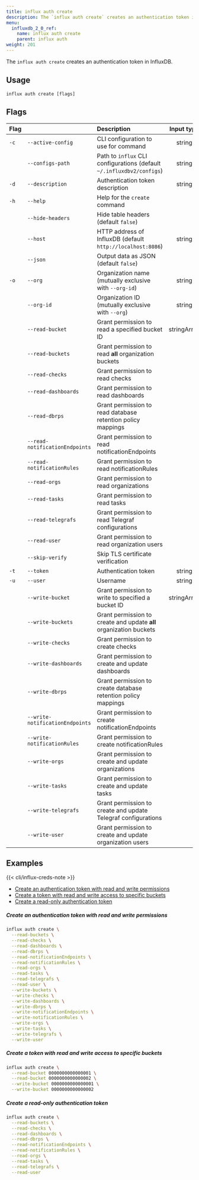 ```yaml
---
title: influx auth create
description: The `influx auth create` creates an authentication token in InfluxDB.
menu:
  influxdb_2_0_ref:
    name: influx auth create
    parent: influx auth
weight: 201
---
```


The `influx auth create` creates an authentication token in InfluxDB.

## Usage
```
influx auth create [flags]
```

## Flags
| Flag |                                 | Description                                                           | Input type  | {{< cli/mapped >}}    |
|:-----|:---------------------           |:----------------------------------------------------------------------|:-----------:|:----------------------|
| `-c` | `--active-config`               | CLI configuration to use for command                                  | string      |                       |
|      | `--configs-path`                | Path to `influx` CLI configurations (default `~/.influxdbv2/configs`) | string      | `INFLUX_CONFIGS_PATH` |
| `-d` | `--description`                 | Authentication token description                                      | string      |                       |
| `-h` | `--help`                        | Help for the `create` command                                         |             |                       |
|      | `--hide-headers`                | Hide table headers (default `false`)                                  |             | `INFLUX_HIDE_HEADERS` |
|      | `--host`                        | HTTP address of InfluxDB (default `http://localhost:8086`)            | string      | `INFLUX_HOST`         |
|      | `--json`                        | Output data as JSON (default `false`)                                 |             | `INFLUX_OUTPUT_JSON`  |
| `-o` | `--org`                         | Organization name (mutually exclusive with `--org-id`)                | string      | `INFLUX_ORG`          |
|      | `--org-id`                      | Organization ID (mutually exclusive with `--org`)                     | string      | `INFLUX_ORG_ID`       |
|      | `--read-bucket`                 | Grant permission to read a specified bucket ID                        | stringArray |                       |
|      | `--read-buckets`                | Grant permission to read **all** organization buckets                 |             |                       |
|      | `--read-checks`                 | Grant permission to read checks                                       |             |                       |
|      | `--read-dashboards`             | Grant permission to read dashboards                                   |             |                       |
|      | `--read-dbrps`                  | Grant permission to read database retention policy mappings           |             |                       |
|      | `--read-notificationEndpoints`  | Grant permission to read notificationEndpoints                        |             |                       |
|      | `--read-notificationRules`      | Grant permission to read notificationRules                            |             |                       |
|      | `--read-orgs`                   | Grant permission to read organizations                                |             |                       |
|      | `--read-tasks`                  | Grant permission to read tasks                                        |             |                       |
|      | `--read-telegrafs`              | Grant permission to read Telegraf configurations                      |             |                       |
|      | `--read-user`                   | Grant permission to read organization users                           |             |                       |
|      | `--skip-verify`                 | Skip TLS certificate verification                                     |             |                       |
| `-t` | `--token`                       | Authentication token                                                  | string      | `INFLUX_TOKEN`        |
| `-u` | `--user`                        | Username                                                              | string      |                       |
|      | `--write-bucket`                | Grant permission to write to specified a bucket ID                    | stringArray |                       |
|      | `--write-buckets`               | Grant permission to create and update **all** organization buckets    |             |                       |
|      | `--write-checks`                | Grant permission to create checks                                     |             |                       |
|      | `--write-dashboards`            | Grant permission to create and update dashboards                      |             |                       |
|      | `--write-dbrps`                 | Grant permission to create database retention policy mappings         |             |                       |
|      | `--write-notificationEndpoints` | Grant permission to create notificationEndpoints                      |             |                       |
|      | `--write-notificationRules`     | Grant permission to create notificationRules                          |             |                       |
|      | `--write-orgs`                  | Grant permission to create and update organizations                   |             |                       |
|      | `--write-tasks`                 | Grant permission to create and update tasks                           |             |                       |
|      | `--write-telegrafs`             | Grant permission to create and update Telegraf configurations         |             |                       |
|      | `--write-user`                  | Grant permission to create and update organization users              |             |                       |

## Examples

{{< cli/influx-creds-note >}}

- [Create an authentication token with read and write permissions](#create-an-authentication-token-with-read-and-write-permissions)
- [Create a token with read and write access to specific buckets](#create-a-token-with-read-and-write-access-to-specific-buckets)
- [Create a read-only authentication token](#create-a-read-only-authentication-token)

##### Create an authentication token with read and write permissions
```sh
influx auth create \
  --read-buckets \
  --read-checks \
  --read-dashboards \
  --read-dbrps \
  --read-notificationEndpoints \
  --read-notificationRules \
  --read-orgs \
  --read-tasks \
  --read-telegrafs \
  --read-user \
  --write-buckets \
  --write-checks \
  --write-dashboards \
  --write-dbrps \
  --write-notificationEndpoints \
  --write-notificationRules \
  --write-orgs \
  --write-tasks \
  --write-telegrafs \
  --write-user
```

##### Create a token with read and write access to specific buckets
```sh
influx auth create \
  --read-bucket 0000000000000001 \
  --read-bucket 0000000000000002 \
  --write-bucket 0000000000000001 \
  --write-bucket 0000000000000002
```

##### Create a read-only authentication token
```sh
influx auth create \
  --read-buckets \
  --read-checks \
  --read-dashboards \
  --read-dbrps \
  --read-notificationEndpoints \
  --read-notificationRules \
  --read-orgs \
  --read-tasks \
  --read-telegrafs \
  --read-user
```